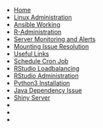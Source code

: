 <!-- docu/_sidebar.md -->

- [Home](/)
- [Linux Administration](linux_administration.md)
- [Ansible Working](ansible_playbook_working.md)
- [R-Administration](r-administration.md)
- [Server Monitoring and Alerts](server-monitoring-and-alerts.md)
- [Mounting Issue Resolution](Troubleshooting_frequent_mounting_issue.md)
- [Useful Links](useful-links.md)
- [Schedule Cron Job](schedule_cronjob.md)
- [RStudio Loadbalancing](Rstudio_load_balancing.md)
- [RStudio Administration](rstudio-administration.md)
- [Python3 Installation](python3_installation.md)
- [Java Dependency Issue](java-dependencie-issue.md)
- [Shiny Server](updating_shiny_server.md)
- []()
- []()
- []()
